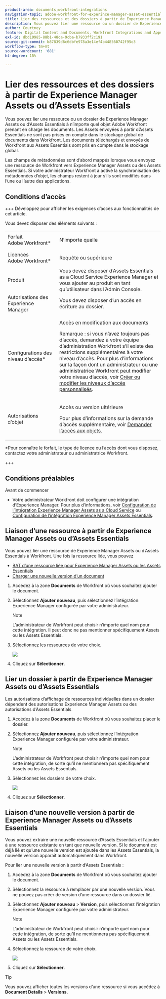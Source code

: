 ```yaml
---
product-area: documents;workfront-integrations
navigation-topic: adobe-workfront-for-experince-manager-asset-essentials
title: Lier des ressources et des dossiers à partir de Experience Manager Assets ou d’Assets Essentials
description: Vous pouvez lier une ressource ou un dossier de Experience Manager Assets ou d’Assets Essentials à n’importe quel objet Adobe Workfront prenant en charge les documents. Les Assets envoyées à partir d’Assets Essentials ne sont pas prises en compte dans le stockage global de documents dans Workfront. Les documents téléchargés et envoyés de Workfront aux Assets Essentials sont pris en compte dans le stockage global.
author: Courtney
feature: Digital Content and Documents, Workfront Integrations and Apps
exl-id: dbd19985-88b1-48ca-9cba-b7933ff2c191
source-git-commit: b87839d6c6dbfe978a3e14ef4b448560742f95c3
workflow-type: tm+mt
source-wordcount: '681'
ht-degree: 15%

---
```


# Lier des ressources et des dossiers à partir de Experience Manager Assets ou d’Assets Essentials

Vous pouvez lier une ressource ou un dossier de Experience Manager Assets ou d’Assets Essentials à n’importe quel objet Adobe Workfront prenant en charge les documents. Les Assets envoyées à partir d’Assets Essentials ne sont pas prises en compte dans le stockage global de documents dans Workfront. Les documents téléchargés et envoyés de Workfront aux Assets Essentials sont pris en compte dans le stockage global.

Les champs de métadonnées sont d’abord mappés lorsque vous envoyez une ressource de Workfront vers Experience Manager Assets ou des Assets Essentials. Si votre administrateur Workfront a activé la synchronisation des métadonnées d’objet, les champs restent à jour s’ils sont modifiés dans l’une ou l’autre des applications.

## Conditions d’accès

+++ Développez pour afficher les exigences d’accès aux fonctionnalités de cet article.

Vous devez disposer des éléments suivants :

<table style="table-layout:auto"> 
 <col> 
 <col> 
 <tbody> 
  <tr> 
   <td role="rowheader">Forfait Adobe Workfront*</td> 
   <td> <p> N’importe quelle</p> </td> 
  </tr> 
  <tr> 
   <td role="rowheader">Licences Adobe Workfront*</td> 
   <td> <p>Requête ou supérieure</p> </td> 
  </tr> 
  <tr> 
   <td role="rowheader">Produit</td> 
   <td>Vous devez disposer d’Assets Essentials as a Cloud Service Experience Manager et vous ajouter au produit en tant qu’utilisateur dans l’Admin Console.</td> 
  </tr> 
   <tr> 
    <td role="rowheader">Autorisations des Experience Manager</td> 
    <td>Vous devez disposer d’un accès en écriture au dossier.</td> 
   </tr>
  <tr> 
   <td role="rowheader">Configurations des niveau d’accès*</td> 
   <td> <p>Accès en modification aux documents</p> <p>Remarque : si vous n’avez toujours pas d’accès, demandez à votre équipe d’administration Workfront s’il existe des restrictions supplémentaires à votre niveau d’accès. Pour plus d’informations sur la façon dont un administrateur ou une administratrice Workfront peut modifier votre niveau d’accès, voir <a href="../../administration-and-setup/add-users/configure-and-grant-access/create-modify-access-levels.md" class="MCXref xref">Créer ou modifier les niveaux d’accès personnalisés</a>.</p> </td> 
  </tr> 
  <tr> 
   <td role="rowheader">Autorisations d’objet</td> 
   <td> <p>Accès ou version ultérieure</p> <p>Pour plus d’informations sur la demande d’accès supplémentaire, voir <a href="../../workfront-basics/grant-and-request-access-to-objects/request-access.md" class="MCXref xref">Demander l’accès aux objets</a>.</p> </td> 
  </tr> 
 </tbody> 
</table>

&#42;Pour connaître le forfait, le type de licence ou l’accès dont vous disposez, contactez votre administrateur ou administratrice Workfront.

+++

## Conditions préalables

Avant de commencer

* Votre administrateur Workfront doit configurer une intégration d’Experience Manager. Pour plus d’informations, voir [Configuration de l’intégration Experience Manager Assets as a Cloud Service](/help/quicksilver/administration-and-setup/configure-integrations/configure-aacs-integration.md) ou [Configuration de l’intégration Experience Manager Assets Essentials](/help/quicksilver/documents/adobe-workfront-for-experience-manager-assets-essentials/setup-asset-essentials.md).

## Liaison d’une ressource à partir de Experience Manager Assets ou d’Assets Essentials

Vous pouvez lier une ressource de Experience Manager Assets ou d’Assets Essentials à Workfront. Une fois la ressource liée, vous pouvez

* [BAT d’une ressource liée pour Experience Manager Assets ou les Assets Essentials](../../documents/adobe-workfront-for-experience-manager-assets-essentials/proof-linked-asset-aem.md)
* [Charger une nouvelle version d’un document](../../documents/managing-documents/upload-new-document-version.md)

1. Accédez à la zone **Documents** de Workfront où vous souhaitez ajouter le document.
1. Sélectionnez **Ajouter nouveau**, puis sélectionnez l’intégration Experience Manager configurée par votre administrateur.

   >[!NOTE]
   >
   >L’administrateur de Workfront peut choisir n’importe quel nom pour cette intégration. Il peut donc ne pas mentionner spécifiquement Assets ou les Assets Essentials.

1. Sélectionnez les ressources de votre choix.

   ![](assets/select-an-asset.png)

1. Cliquez sur **Sélectionner**.

## Lier un dossier à partir de Experience Manager Assets ou d’Assets Essentials

Les autorisations d’affichage de ressources individuelles dans un dossier dépendent des autorisations Experience Manager Assets ou des autorisations d’Assets Essentials.

1. Accédez à la zone **Documents** de Workfront où vous souhaitez placer le dossier.
1. Sélectionnez **Ajouter nouveau**, puis sélectionnez l’intégration Experience Manager configurée par votre administrateur.

   >[!NOTE]
   >
   >L’administrateur de Workfront peut choisir n’importe quel nom pour cette intégration, de sorte qu’il ne mentionnera pas spécifiquement Assets ou les Assets Essentials.

1. Sélectionnez les dossiers de votre choix.

   ![](assets/select-a-folder.png)

1. Cliquez sur **Sélectionner**.

## Liaison d’une nouvelle version à partir de Experience Manager Assets ou d’Assets Essentials

Vous pouvez extraire une nouvelle ressource d’Assets Essentials et l’ajouter à une ressource existante en tant que nouvelle version. Si le document est déjà lié et qu’une nouvelle version est ajoutée dans les Assets Essentials, la nouvelle version apparaît automatiquement dans Workfront.

Pour lier une nouvelle version à partir d’Assets Essentials :

1. Accédez à la zone **Documents** de Workfront où vous souhaitez ajouter le document.
1. Sélectionnez la ressource à remplacer par une nouvelle version. Vous ne pouvez pas créer de version d’une ressource dans un dossier lié.
1. Sélectionnez **Ajouter nouveau** > **Version**, puis sélectionnez l’intégration Experience Manager configurée par votre administrateur.

   >[!NOTE]
   >
   >L’administrateur de Workfront peut choisir n’importe quel nom pour cette intégration, de sorte qu’il ne mentionnera pas spécifiquement Assets ou les Assets Essentials.

1. Sélectionnez la ressource de votre choix.

   ![](assets/select-an-asset.png)

1. Cliquez sur **Sélectionner**.

>[!TIP]
>
>Vous pouvez afficher toutes les versions d’une ressource si vous accédez à **Document Details** > **Versions**.
